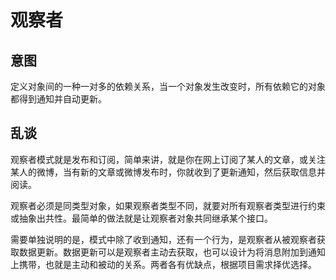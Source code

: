 # 观察者

## 意图

定义对象间的一种一对多的依赖关系，当一个对象发生改变时，所有依赖它的对象都得到通知并自动更新。

## 乱谈

观察者模式就是发布和订阅，简单来讲，就是你在网上订阅了某人的文章，或关注某人的微博，当有新的文章或微博发布时，你就收到了更新通知，然后获取信息并阅读。

观察者必须是同类型对象，如果观察者类型不同，就要对所有观察者类型进行约束或抽象出共性。最简单的做法就是让观察者对象共同继承某个接口。

需要单独说明的是，模式中除了收到通知，还有一个行为，是观察者从被观察者获取数据更新。数据更新可以是观察者主动去获取，也可以设计为将消息附加到通知上携带，也就是主动和被动的关系。两者各有优缺点，根据项目需求择优选择。






